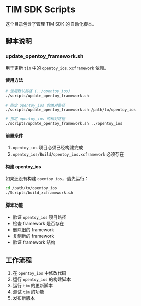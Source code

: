 # TIM SDK Scripts

这个目录包含了管理 TIM SDK 的自动化脚本。

## 脚本说明

### update_opentoy_framework.sh

用于更新 `tim` 中的 `opentoy_ios.xcframework` 依赖。

#### 使用方法

```bash
# 使用默认路径 (../opentoy_ios)
./scripts/update_opentoy_framework.sh

# 指定 opentoy_ios 的绝对路径
./scripts/update_opentoy_framework.sh /path/to/opentoy_ios

# 指定 opentoy_ios 的相对路径
./scripts/update_opentoy_framework.sh ../opentoy_ios
```

#### 前置条件

1. `opentoy_ios` 项目必须已经构建完成
2. `opentoy_ios/Build/opentoy_ios.xcframework` 必须存在

#### 构建 opentoy_ios

如果还没有构建 `opentoy_ios`，请先运行：

```bash
cd /path/to/opentoy_ios
./Scripts/build_xcframework.sh
```

#### 脚本功能

- 验证 `opentoy_ios` 项目路径
- 检查 framework 是否存在
- 删除旧的 framework
- 复制新的 framework
- 验证 framework 结构

## 工作流程

1. 在 `opentoy_ios` 中修改代码
2. 运行 `opentoy_ios` 的构建脚本
3. 运行 `tim` 的更新脚本
4. 测试 `tim` 的功能
5. 发布新版本
